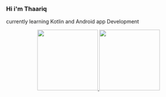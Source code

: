 ### Hi i'm Thaariq

currently learning Kotlin and Android app Development


<p align="center">
  <a href="https://github.com/anuraghazra/github-readme-stats" target="_blank">
    <img src="https://github-readme-stats.vercel.app/api?username=thaariqnst&show_icons=true&bg_color=FFFF&text_color=000&border_color=444" height="165">
  </a>

  <a href="https://github.com/anuraghazra/github-readme-stats" target="_blank">
    <img src="https://github-readme-stats.vercel.app/api/top-langs/?username=thaariqnst&layout=compact&bg_color=FFF&text_color=000&border_color=444"  height="165">
  </a>
  <br>
</p>
